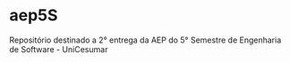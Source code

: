 # aep5S
Repositório destinado a 2° entrega da AEP do 5° Semestre de Engenharia de Software - UniCesumar
